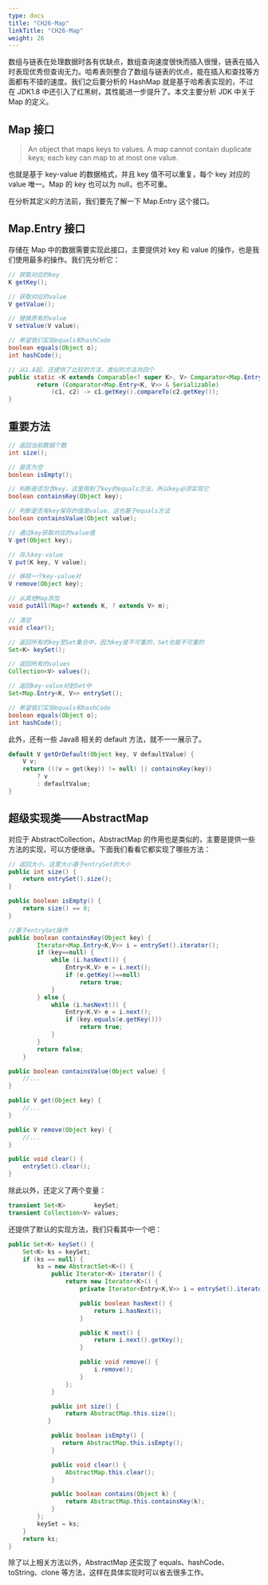 ```yaml
---
type: docs
title: "CH26-Map"
linkTitle: "CH26-Map"
weight: 26
---
```


数组与链表在处理数据时各有优缺点，数组查询速度很快而插入很慢，链表在插入时表现优秀但查询无力。哈希表则整合了数组与链表的优点，能在插入和查找等方面都有不错的速度。我们之后要分析的 HashMap 就是基于哈希表实现的，不过在 JDK1.8 中还引入了红黑树，其性能进一步提升了。本文主要分析 JDK 中关于 Map 的定义。

## Map 接口

> An object that maps keys to values. A map cannot contain duplicate keys; each key can map to at most one value.
> 

也就是基于 key-value 的数据格式，并且 key 值不可以重复，每个 key 对应的 value 唯一。Map 的 key 也可以为 null，也不可重。

在分析其定义的方法前，我们要先了解一下 Map.Entry 这个接口。

## Map.Entry 接口

存储在 Map 中的数据需要实现此接口，主要提供对 key 和 value 的操作，也是我们使用最多的操作。我们先分析它：

```java
// 获取对应的key
K getKey();

// 获取对应的value
V getValue();

// 替换原有的value
V setValue(V value);

// 希望我们实现equals和hashCode
boolean equals(Object o);
int hashCode();

// 从1.8起，还提供了比较的方法，类似的方法共四个
public static <K extends Comparable<? super K>, V> Comparator<Map.Entry<K,V>> comparingByKey() {
        return (Comparator<Map.Entry<K, V>> & Serializable)
            (c1, c2) -> c1.getKey().compareTo(c2.getKey());
}
```

## 重要方法

```java
// 返回当前数据个数
int size();

// 是否为空
boolean isEmpty();

// 判断是否包含key，这里用到了key的equals方法，所以key必须实现它
boolean containsKey(Object key);

// 判断是否有key保存的值是value，这也基于equals方法
boolean containsValue(Object value);

// 通过key获取对应的value值
V get(Object key);

// 存入key-value
V put(K key, V value);

// 移除一个key-value对
V remove(Object key);

// 从其他Map添加
void putAll(Map<? extends K, ? extends V> m);

// 清空
void clear();

// 返回所有的key至Set集合中，因为key是不可重的，Set也是不可重的
Set<K> keySet();

// 返回所有的values
Collection<V> values();

// 返回key-value对到Set中
Set<Map.Entry<K, V>> entrySet();

// 希望我们实现equals和hashCode
boolean equals(Object o);
int hashCode();
```

此外，还有一些 Java8 相关的 default 方法，就不一一展示了。

```java
default V getOrDefault(Object key, V defaultValue) {
    V v;
    return (((v = get(key)) != null) || containsKey(key))
        ? v
        : defaultValue;
}
```

## 超级实现类——AbstractMap

对应于 AbstractCollection，AbstractMap 的作用也是类似的，主要是提供一些方法的实现，可以方便继承。下面我们看看它都实现了哪些方法：

```java
// 返回大小，这里大小基于entrySet的大小
public int size() {
    return entrySet().size();
}

public boolean isEmpty() {
    return size() == 0;
}

//基于entrySet操作
public boolean containsKey(Object key) {
        Iterator<Map.Entry<K,V>> i = entrySet().iterator();
        if (key==null) {
            while (i.hasNext()) {
                Entry<K,V> e = i.next();
                if (e.getKey()==null)
                    return true;
            }
        } else {
            while (i.hasNext()) {
                Entry<K,V> e = i.next();
                if (key.equals(e.getKey()))
                    return true;
            }
        }
        return false;
    }

public boolean containsValue(Object value) {
    //...
}

public V get(Object key) {
    //...
}

public V remove(Object key) {
    //...
}

public void clear() {
    entrySet().clear();
}
```

除此以外，还定义了两个变量：

```java
transient Set<K>        keySet;
transient Collection<V> values;
```

还提供了默认的实现方法，我们只看其中一个吧：

```java
public Set<K> keySet() {
    Set<K> ks = keySet;
    if (ks == null) {
        ks = new AbstractSet<K>() {
            public Iterator<K> iterator() {
                return new Iterator<K>() {
                    private Iterator<Entry<K,V>> i = entrySet().iterator();

                    public boolean hasNext() {
                        return i.hasNext();
                    }

                    public K next() {
                        return i.next().getKey();
                    }

                    public void remove() {
                        i.remove();
                    }
                };
            }

            public int size() {
                return AbstractMap.this.size();
           }

            public boolean isEmpty() {
               return AbstractMap.this.isEmpty();
            }

            public void clear() {
                AbstractMap.this.clear();
            }

            public boolean contains(Object k) {
                return AbstractMap.this.containsKey(k);
            }
        };
        keySet = ks;
    }
    return ks;
}
```

除了以上相关方法以外，AbstractMap 还实现了 equals、hashCode、toString、clone 等方法，这样在具体实现时可以省去很多工作。